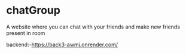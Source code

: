 # chatGroup

A website where you can chat with your friends and make new friends present in room

backend:-https://back3-awmj.onrender.com/
